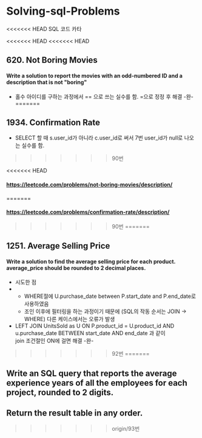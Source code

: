# Solving-sql-Problems

<<<<<<< HEAD
SQL  코드 카타

<<<<<<< HEAD
<<<<<<< HEAD
## 620. Not Boring Movies

####  Write a solution to report the movies with an odd-numbered ID and a description that is not "boring"

-  홀수 아이디를 구하는 과정에서 == 으로 쓰는 실수를 함. =으로 정정 후 해결 -완-
=======
## 1934. Confirmation Rate

- SELECT 할 때 s.user_id가 아니라 c.user_id로 써서  7번 user_id가 null로 나오는 실수를 함.
>>>>>>> 90번




<<<<<<< HEAD








#### https://leetcode.com/problems/not-boring-movies/description/
=======
#### https://leetcode.com/problems/confirmation-rate/description/
>>>>>>> 90번
=======

## 1251. Average Selling Price

#### Write a solution to find the average selling price for each product. average_price should be rounded to 2 decimal places.

-  시도한 점
-  - WHERE절에 U.purchase_date between P.start_date and P.end_date로 사용하였음
   -  조인 이후에 필터링을 하는 과정이기 때문에 (SQL의 작동 순서는 JOIN -> WHERE) 다른 케이스에서는 오류가 발생
 -  LEFT JOIN     UnitsSold as U ON P.product_id = U.product_id AND u.purchase_date BETWEEN start_date AND end_date 과 같이 \
join 조건절인 ON에 걸면 해결 -완-
>>>>>>> 92번
=======

## Write an SQL query that reports the average experience years of all the employees for each project, rounded to 2 digits.
## Return the result table in any order.
>>>>>>> origin/93번
